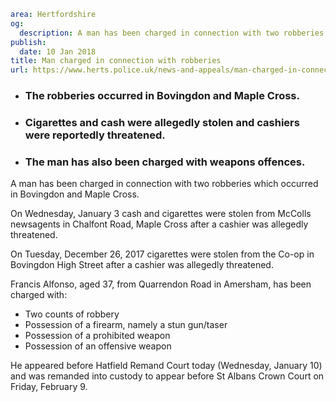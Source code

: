 ```yaml
area: Hertfordshire
og:
  description: A man has been charged in connection with two robberies which occurred in Bovingdon and Maple Cross.
publish:
  date: 10 Jan 2018
title: Man charged in connection with robberies
url: https://www.herts.police.uk/news-and-appeals/man-charged-in-connection-with-robberies
```

* ### The robberies occurred in Bovingdon and Maple Cross.

 * ### Cigarettes and cash were allegedly stolen and cashiers were reportedly threatened.

 * ### The man has also been charged with weapons offences.

A man has been charged in connection with two robberies which occurred in Bovingdon and Maple Cross.

On Wednesday, January 3 cash and cigarettes were stolen from McColls newsagents in Chalfont Road, Maple Cross after a cashier was allegedly threatened.

On Tuesday, December 26, 2017 cigarettes were stolen from the Co-op in Bovingdon High Street after a cashier was allegedly threatened.

Francis Alfonso, aged 37, from Quarrendon Road in Amersham, has been charged with:

 * Two counts of robbery
 * Possession of a firearm, namely a stun gun/taser
 * Possession of a prohibited weapon
 * Possession of an offensive weapon

He appeared before Hatfield Remand Court today (Wednesday, January 10) and was remanded into custody to appear before St Albans Crown Court on Friday, February 9.
